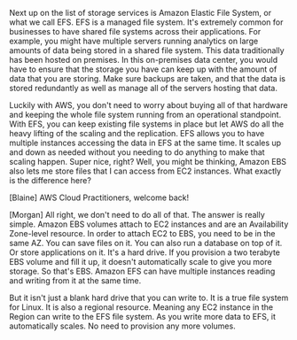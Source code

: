 Next up on the list of storage services is Amazon Elastic File System, or what we call EFS. EFS is a managed file system. It's extremely common for businesses to have shared file systems across their applications. For example, you might have multiple servers running analytics on large amounts of data being stored in a shared file system. This data traditionally has been hosted on premises. In this on-premises data center, you would have to ensure that the storage you have can keep up with the amount of data that you are storing. Make sure backups are taken, and that the data is stored redundantly as well as manage all of the servers hosting that data. 

Luckily with AWS, you don't need to worry about buying all of that hardware and keeping the whole file system running from an operational standpoint. With EFS, you can keep existing file systems in place but let AWS do all the heavy lifting of the scaling and the replication. EFS allows you to have multiple instances accessing the data in EFS at the same time. It scales up and down as needed without you needing to do anything to make that scaling happen. Super nice, right? Well, you might be thinking, Amazon EBS also lets me store files that I can access from EC2 instances. What exactly is the difference here?


[Blaine] AWS Cloud Practitioners, welcome back!


[Morgan] All right, we don't need to do all of that. The answer is really simple. Amazon EBS volumes attach to EC2 instances and are an Availability Zone-level resource. In order to attach EC2 to EBS, you need to be in the same AZ. You can save files on it. You can also run a database on top of it. Or store applications on it. It's a hard drive. If you provision a two terabyte EBS volume and fill it up, it doesn't automatically scale to give you more storage. So that's EBS. Amazon EFS can have multiple instances reading and writing from it at the same time.

But it isn't just a blank hard drive that you can write to. It is a true file system for Linux. It is also a regional resource. Meaning any EC2 instance in the Region can write to the EFS file system. As you write more data to EFS, it automatically scales. No need to provision any more volumes.